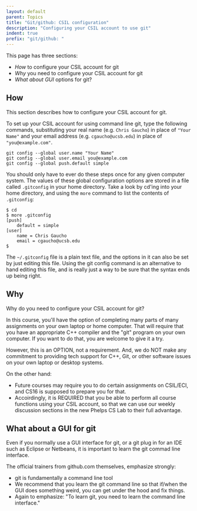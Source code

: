 ```yaml
---
layout: default
parent: Topics
title: "Git/github: CSIL configuration"
description: "Configuring your CSIL account to use git"
indent: true
prefix: "git/github: "
---
```


This page has three sections:

* *How* to configure your CSIL account for git
* *Why* you need to configure your CSIL account for git
* *What about GUI* options for git?

How
---

This section describes how to configure your CSIL account for git.

To set up your CSIL account for using command line git, type the following commands, substituting your real name (e.g. `Chris Gaucho`) in place of `"Your Name"` and your email address (e.g. `cgaucho@ucsb.edu`) in place of `"you@example.com"`.

```
git config --global user.name "Your Name"
git config --global user.email you@example.com
git config --global push.default simple
```

You should only have to ever do these steps once for any given computer system. The values of these global configuration options are stored in a file called `.gitconfig` in your home directory. Take a look by cd'ing into your home directory, and using the `more` command to list the contents of `.gitconfig`:

```
$ cd
$ more .gitconfig
[push]
    default = simple
[user]
    name = Chris Gaucho
    email = cgaucho@ucsb.edu
$
```

The `~/.gitconfig` file is a plain text file, and the options in it can also be set by just editing this file. Using the git config command is an alternative to hand editing this file, and is really just a way to be sure that the syntax ends up being right.

Why
---

Why do you need to configure your CSIL account for git?

In this course, you'll have the option of completing many parts of many assignments on your own laptop or home computer. That will require that you have an appropriate C++ compiler and the "git" program on your own computer. If you want to do that, you are welcome to give it a try.

However, this is an OPTION, not a requirement. And, we do NOT make any commitment to providing tech support for C++, Git, or other software issues on your own laptop or desktop systems.

On the other hand:
* Future courses may require you to do certain assignments on CSIL/ECI, and CS16 is supposed to prepare you for that.
* Accoirdingly, it is REQUIRED that you be able to perform all course functions using your CSIL account, so that we can use our weekly discussion sections in the new Phelps CS Lab to their full advantage.

What about a GUI for git
------------------------

Even if you normally use a GUI interface for git, or a git plug in for an IDE such as Eclipse or Netbeans, it is important to learn the git commad line interface.

The official trainers from github.com themselves, emphasize strongly:

* git is fundamentally a command line tool
* We recommend that you learn the git command line so that if/when the GUI does something weird, you can get under the hood and fix things.
* Again to emphasize: "To learn git, you need to learn the command line interface."
